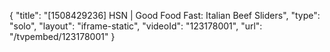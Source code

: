 {
    "title": "[1508429236] HSN | Good Food Fast: Italian Beef Sliders",
    "type": "solo",
    "layout": "iframe-static",
    "videoId": "123178001",
    "url": "\/tvpembed\/123178001"
}
